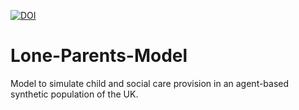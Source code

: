 [![DOI](https://zenodo.org/badge/438242507.svg)](https://zenodo.org/badge/latestdoi/438242507)

# Lone-Parents-Model
Model to simulate child and social care provision in an agent-based synthetic population of the UK.
